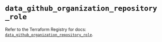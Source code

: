 # `data_github_organization_repository_role`

Refer to the Terraform Registry for docs: [`data_github_organization_repository_role`](https://registry.terraform.io/providers/integrations/github/6.7.0/docs/data-sources/organization_repository_role).
